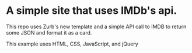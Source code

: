# A simple site that uses IMDb's api. 

This repo uses Zurb's new template and a simple API call to IMDB to return some JSON and format it as a card. 

This example uses HTML, CSS, JavaScript, and jQuery
